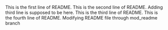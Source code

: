 This is the first line of README.
This is the second line of README.
Adding third line is supposed to be here.
This is the third line of README.
This is the fourth line of README.
Modifying README file through mod_readme branch
